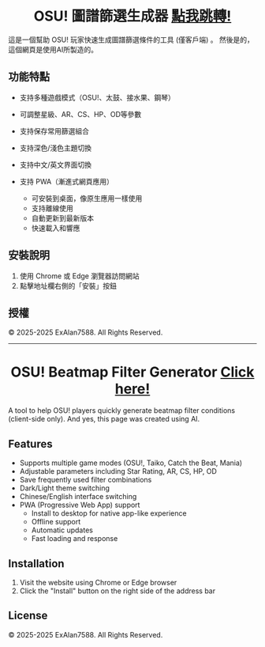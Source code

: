<div align="center">

# OSU! 圖譜篩選生成器 [點我跳轉!](https://osu-beatmap-filter.vercel.app)

</div>

這是一個幫助 OSU! 玩家快速生成圖譜篩選條件的工具 (僅客戶端) 。
然後是的，這個網頁是使用AI所製造的。

## 功能特點

- 支持多種遊戲模式（OSU!、太鼓、接水果、鋼琴）
- 可調整星級、AR、CS、HP、OD等參數
- 支持保存常用篩選組合
- 支持深色/淺色主題切換
- 支持中文/英文界面切換
- 支持 PWA（漸進式網頁應用）

  - 可安裝到桌面，像原生應用一樣使用
  - 支持離線使用
  - 自動更新到最新版本
  - 快速載入和響應

## 安裝說明

1. 使用 Chrome 或 Edge 瀏覽器訪問網站
2. 點擊地址欄右側的「安裝」按鈕

## 授權

© 2025-2025 ExAlan7588. All Rights Reserved. 

---

<div align="center">

# OSU! Beatmap Filter Generator [Click here!](https://osu-beatmap-filter.vercel.app)

</div>

A tool to help OSU! players quickly generate beatmap filter conditions (client-side only).
And yes, this page was created using AI.

## Features

- Supports multiple game modes (OSU!, Taiko, Catch the Beat, Mania)
- Adjustable parameters including Star Rating, AR, CS, HP, OD
- Save frequently used filter combinations
- Dark/Light theme switching
- Chinese/English interface switching
- PWA (Progressive Web App) support
   * Install to desktop for native app-like experience
   * Offline support
   * Automatic updates
   * Fast loading and response

## Installation

1. Visit the website using Chrome or Edge browser
2. Click the "Install" button on the right side of the address bar

## License

© 2025-2025 ExAlan7588. All Rights Reserved. 
